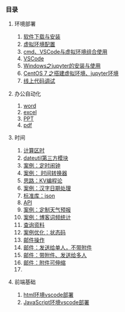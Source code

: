 ### 目录 ###
1. 环境部署
	1. [软件下载与安装](01setup_env/day001.md)
	2. [虚拟环境配置](01setup_env/day002.md)
	3. [cmd、VSCode与虚拟环境组合使用](01setup_env/day003.md)
	4. [VSCode](01setup_env/day004.md)
	5. [Windows之jupyter的安装与使用](01setup_env/day005.md)
	6. [CentOS 7 之搭建虚拟环境、jupyter环境](01setup_env/day006.md)
	7. [线上代码调试](01setup_env/day007.md)

2. 办公自动化
	1. [word](03automate/day001.md)
	2. [excel](03automate/day002.md)
	3. [PPT](03automate/day003.md)
	3. [pdf](03automate/day004.md)
3. 时间
	1. [计算区时](03automate/day005.md)
	2. [dateutil第三方模块](03automate/day005.md)
	3. [案例：定时闹钟](03automate/day006.md)
	4. [案例： 时间转换器](03automate/day007.md)
	5. [思路：KV编程论](03automate/day008.md)
	6. [案例：汉字日期处理](03automate/day009.md)
	7. [标准库：json](03automate/day010.md)
	8. [API](03automate/day011.md)
	9. [案例：定制天气预报](03automate/day011.md)
	10. [案例：博客词频统计](03automate/day012.md)
	11. [查询资料](03automate/day013.md)
	12. [案例优化：状态码](03automate/day013.md)
	13. [邮件操作](03automate/day014.md)
	14. [邮件：发送给单人，不带附件](03automate/day014.md)
	15. [邮件：带附件、发送给多人](03automate/day015.md)
	16. [邮件：附件可伸缩](03automate/day016.md)
	17. []()

5. 前端基础
	1. [html环境vscode部署](05web_basic/day008.md)
	2. [JavaScript环境vscode部署](05web_basic/day032.md)